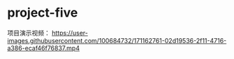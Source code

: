 # project-five
项目演示视频：
https://user-images.githubusercontent.com/100684732/171162761-02d19536-2f11-4716-a386-ecaf46f76837.mp4

